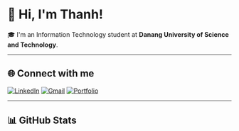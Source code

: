 # 👋 Hi, I'm Thanh!

🎓 I'm an Information Technology student at **Danang University of Science and Technology**.  

---

## 🌐 Connect with me

[![LinkedIn](https://img.shields.io/badge/LinkedIn-%230077B5.svg?style=for-the-badge&logo=linkedin&logoColor=white)](https://www.linkedin.com/in/van-cong-chi-thanh-03b394310/)
[![Gmail](https://img.shields.io/badge/Gmail-D14836?style=for-the-badge&logo=gmail&logoColor=white)](mailto:vancongchithanh223@gmail.com)
[![Portfolio](https://img.shields.io/badge/Portfolio-121212?style=for-the-badge&logo=githubpages&logoColor=white)](https://vancongchithanh.github.io/)

---

## 📊 GitHub Stats

<div style="display: flex; flex-wrap: nowrap;">
  <img src="https://github-readme-stats.vercel.app/api?username=VanCongChiThanh&theme=vue-dark&show_icons=true&hide_border=


